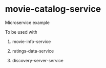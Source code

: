 # movie-catalog-service

Microservice example

To be used with

1) movie-info-service

2) ratings-data-service

3) discovery-server-service
